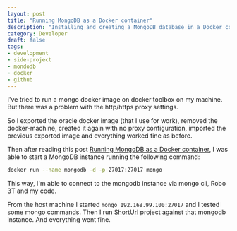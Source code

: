 ```yaml
---
layout: post
title: "Running MongoDB as a Docker container"
description: "Installing and creating a MongoDB database in a Docker container."
category: Developer
draft: false
tags:
- development
- side-project
- mondodb
- docker
- github
---
```


I've tried to run a mongo docker image on docker toolbox on my machine. But there was a problem with the http/https proxy settings.

So I exported the oracle docker image (that I use for work), removed the docker-machine, created it again with no proxy configuration, imported the previous exported image and everything worked fine as before.

Then after reading this post [Running MongoDB as a Docker container](https://www.thachmai.info/2015/04/30/running-mongodb-container/), I was able to start a MongoDB instance running the following command:

```bash
docker run --name mongodb -d -p 27017:27017 mongo
```

This way, I'm able to connect to the mongodb instance via mongo cli, Robo 3T and my code.

From the host machine I started `mongo 192.168.99.100:27017` and I tested some mongo commands.
Then I run [ShortUrl](https://github.com/kingsor/ShortURL) project against that mongodb instance. And everything went fine.